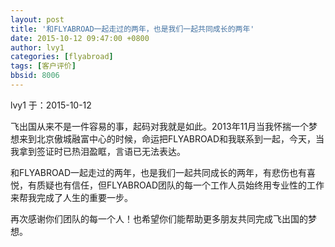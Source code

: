 ```yaml
---
layout: post
title: '和FLYABROAD一起走过的两年，也是我们一起共同成长的两年'
date: 2015-10-12 09:47:00 +0800
author: lvy1
categories: [flyabroad]
tags: [客户评价]
bbsid: 8006
---
```


lvy1 于：2015-10-12

飞出国从来不是一件容易的事，起码对我就是如此。2013年11月当我怀揣一个梦想来到北京傲城融富中心的时候，命运把FLYABROAD和我联系到一起，今天，当我拿到签证时已热泪盈眶，言语已无法表达。

和FLYABROAD一起走过的两年，也是我们一起共同成长的两年，有悲伤也有喜悦，有质疑也有信任，但FLYABROAD团队的每一个工作人员始终用专业性的工作来帮我完成了人生的重要一步。

再次感谢你们团队的每一个人！也希望你们能帮助更多朋友共同完成飞出国的梦想。
